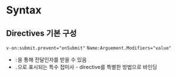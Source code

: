 # Syntax

## Directives 기본 구성
`v-on:submit.prevent="onSubmit"`
`Name:Arguement.Modifiers="value"`
- `:`을 통해 전달인자를 받을 수 있음
- `.`으로 표시되는 특수 접미사 - directive를 특별한 방법으로 바인딩
